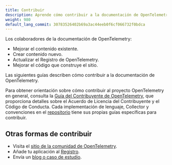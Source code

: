 ```yaml
---
title: Contribuir
description: Aprende cómo contribuir a la documentación de OpenTelemetry.
weight: 980
default_lang_commit: 30783526402b69a3ac44eeb0f6cf066732f0bdca
---
```


Los colaboradores de la documentación de OpenTelemetry:

- Mejorar el contenido existente.
- Crear contenido nuevo.
- Actualizar el Registro de OpenTelemetry.
- Mejorar el código que construye el sitio.

Las siguientes guías describen cómo contribuir a la documentación de OpenTelemetry.

Para obtener orientación sobre cómo contribuir al proyecto OpenTelemetry en general, consulta la 
[Guía del Contribuyente de OpenTelemetry](https://github.com/open-telemetry/community/blob/main/guides/contributor/README.md), que proporciona detalles sobre el Acuerdo de Licencia del Contribuyente y el Código de Conducta. Cada implementación de lenguaje, Collector y convenciones en el [repositorio](https://github.com/open-telemetry/) tiene sus propias guías específicas para contribuir.

## Otras formas de contribuir

- Visita el [sitio de la comunidad de OpenTelemetry](/community/).
- Añade tu aplicación al [Registro](/ecosystem).
- Envía un [blog o caso de estudio](/docs/contributing/blog/).
